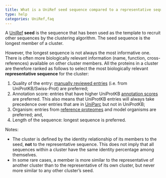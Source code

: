 ```yaml
---
title: What is a UniRef seed sequence compared to a representative sequence?
type: help
categories: UniRef,faq
---
```


A [UniRef](https://www.uniprot.org/help/uniref) **seed** is the sequence that has been used as the template to recruit other sequences by the clustering algorithm. The seed sequence is the longest member of a cluster.

However, the longest sequence is not always the most informative one. There is often more biologically relevant information (name, function, cross-references) available on other cluster members. All the proteins in a cluster are therefore ranked as follows to select the most biologically relevant **representative sequence** for the cluster:

1.  Quality of the entry: [manually reviewed entries](https://www.uniprot.org/help/manual_curation) (i.e. from UniProtKB/Swiss-Prot) are preferred;
2.  Annotation score: entries that have higher UniProtKB [annotation scores](https://www.uniprot.org/help/annotation_score) are preferred. This also means that UniProtKB entries will always take precedence over entries that are in [UniParc](https://www.uniprot.org/help/uniparc) but not in UniProtKB;
3.  Organism: entries from [reference proteomes](https://www.uniprot.org/help/reference_proteome) and model organisms are preferred; and,
4.  Length of the sequence: longest sequence is preferred.

Notes:

-   The cluster is defined by the identity relationship of its members to the seed, **not** to the representative sequence. This does not imply that all sequences within a cluster have the same identity percentage among themselves.
-   In some rare cases, a member is more similar to the representative of another cluster than to the representative of its own cluster, but never more similar to any other cluster’s seed.
